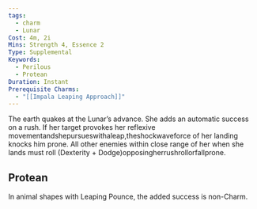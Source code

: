 ```yaml
---
tags:
  - charm
  - Lunar
Cost: 4m, 2i
Mins: Strength 4, Essence 2
Type: Supplemental
Keywords:
  - Perilous
  - Protean
Duration: Instant
Prerequisite Charms:
  - "[[Impala Leaping Approach]]"
---
```

The earth quakes at the Lunar’s advance. She adds an automatic success on a rush. If her target provokes her reflexive movementandshepursueswithaleap,theshockwaveforce of her landing knocks him prone. All other enemies within close range of her when she lands must roll (Dexterity + Dodge)opposingherrushrollorfallprone. 
## Protean 

In animal shapes with Leaping Pounce, the added success is non-Charm.